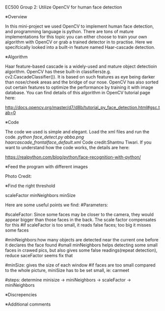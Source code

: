 EC500 Group 2: Utilize OpenCV for human face detection

※Overview

In this mini-project we used OpenCV to implement human face detection, and programming language is python. There are tons of mature implementations for this topic you can either choose to train your own algorithm with OpenCV or grab a trained detector in to practise. Here we specifcically looked into a built-in feature named Haar-cascade detection.

※Algorithm

Haar feature-based cascade is a widely-used and mature object detectioin algorithm. OpenCV has these built-in classifiers(e.g. cv2.CascadeClassifier()). It is based on such features as eye being darker than nose/cheek areas and the bridge of our nose. OpenCV has also sorted out certain features to optimize the performance by training it with image database. You can find details of this algorithm in OpenCV tutorial page here:

http://docs.opencv.org/master/d7/d8b/tutorial_py_face_detection.html#gsc.tab=0

※Code

The code we used is simple and elegant. 
Load the xml files and run the code. 
*python face_detect.py abba.png haarcascade_frontalface_default.xml*
Code credit:Shantnu Tiwari. If you want to understand how the code works, the details are here:

https://realpython.com/blog/python/face-recognition-with-python/

※Feed the program with different images

Photo Credit:

※Find the right threshold

scaleFactor
minNeighbors
minSize

Here are some useful points we find:
#Parameters:

#scaleFactor: Since some faces may be closer to the camera, they would appear bigger than those faces in the back. The scale factor compensates for this
#if scaleFactor is too small, it reads false faces; too big it misses some faces

#minNeighbors:how many objects are detected near the current one before it declares the face found
#small minNeighbors helps detecting some small faces in crawed pics, but also gives some false readings(repeat detection), reduce saceFactor seems fix that

#minSize: gives the size of each window 
#if faces are too small compared to the whole picture, miniSize has to be set small, ie: carmeet

#steps: determine minisize -> miniNeighbors -> scaleFactor -> miniNeighbors

※Discrepencies

※Additional comments

